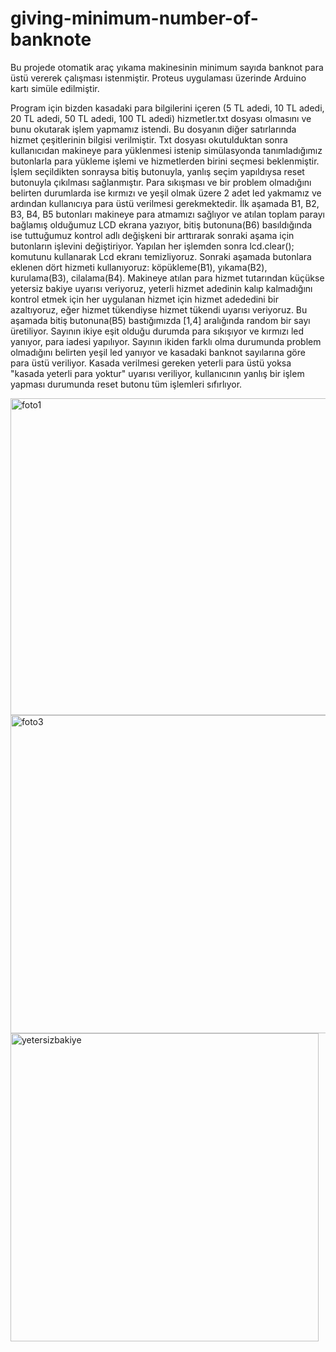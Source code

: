 # giving-minimum-number-of-banknote
Bu projede otomatik araç yıkama makinesinin minimum sayıda banknot para üstü vererek çalışması istenmiştir. 
Proteus uygulaması üzerinde Arduino kartı simüle edilmiştir.

Program için bizden kasadaki para bilgilerini içeren (5 TL adedi, 10 TL adedi, 20 TL adedi, 50 TL adedi, 100 TL adedi) hizmetler.txt dosyası olmasını ve bunu okutarak işlem yapmamız istendi. Bu dosyanın diğer satırlarında hizmet çeşitlerinin bilgisi verilmiştir. Txt dosyası okutulduktan sonra kullanıcıdan makineye para yüklenmesi istenip simülasyonda tanımladığımız butonlarla para yükleme işlemi ve hizmetlerden birini seçmesi beklenmiştir. İşlem seçildikten sonraysa bitiş butonuyla, yanlış seçim yapıldıysa reset butonuyla çıkılması sağlanmıştır.
Para sıkışması ve bir problem olmadığını belirten durumlarda ise kırmızı ve yeşil olmak üzere 2 adet led yakmamız ve ardından kullanıcıya para üstü verilmesi gerekmektedir. 
İlk aşamada B1, B2, B3, B4, B5 butonları makineye para atmamızı sağlıyor ve atılan toplam parayı bağlamış olduğumuz LCD ekrana yazıyor, bitiş butonuna(B6)  basıldığında ise tuttuğumuz kontrol adlı değişkeni bir arttırarak sonraki aşama için butonların işlevini değiştiriyor. Yapılan her işlemden sonra lcd.clear(); komutunu kullanarak Lcd ekranı temizliyoruz. Sonraki aşamada butonlara eklenen dört hizmeti kullanıyoruz: köpükleme(B1), yıkama(B2), kurulama(B3), cilalama(B4). Makineye atılan para hizmet tutarından küçükse yetersiz bakiye uyarısı veriyoruz, yeterli hizmet adedinin kalıp kalmadığını kontrol etmek için her uygulanan hizmet için hizmet adededini bir azaltıyoruz, eğer hizmet tükendiyse hizmet tükendi uyarısı veriyoruz. Bu aşamada bitiş butonuna(B5) bastığımızda [1,4] aralığında random bir sayı üretiliyor.  Sayının ikiye eşit olduğu durumda para sıkışıyor ve kırmızı led yanıyor, para iadesi yapılıyor. Sayının ikiden farklı olma durumunda problem olmadığını belirten yeşil led yanıyor ve kasadaki banknot sayılarına göre para üstü veriliyor. Kasada verilmesi gereken yeterli para üstü yoksa "kasada yeterli  para yoktur" uyarısı veriliyor, kullanıcının yanlış bir işlem yapması durumunda reset butonu tüm işlemleri sıfırlıyor.

<img width="507" alt="foto1" src="https://user-images.githubusercontent.com/70232321/208321432-69df6d31-ec5f-4677-9006-c0a555779eaa.png">
<img width="509" alt="foto3" src="https://user-images.githubusercontent.com/70232321/208321452-af7505d4-2c75-479d-922e-73259c8b2bbf.png">
<img width="493" alt="yetersizbakiye" src="https://user-images.githubusercontent.com/70232321/208321472-1fb0d82e-f210-40d5-8c08-dd6836c34a62.png">
